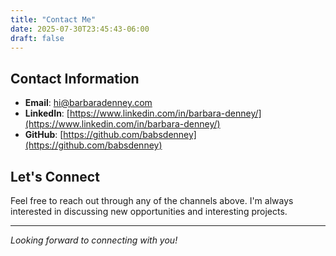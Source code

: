 ```yaml
---
title: "Contact Me"
date: 2025-07-30T23:45:43-06:00
draft: false
---
```


## Contact Information

- **Email**: [hi@barbaradenney.com](mailto:hi@barbaradenney.com)
- **LinkedIn**: [https://www.linkedin.com/in/barbara-denney/](https://www.linkedin.com/in/barbara-denney/)
- **GitHub**: [https://github.com/babsdenney](https://github.com/babsdenney)

## Let's Connect

Feel free to reach out through any of the channels above. I'm always interested in discussing new opportunities and interesting projects.

---

*Looking forward to connecting with you!*

